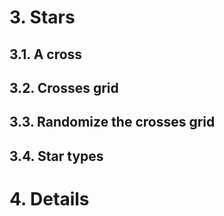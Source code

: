 # 3. Stars

## 3.1. A cross

## 3.2. Crosses grid

## 3.3. Randomize the crosses grid

## 3.4. Star types

# 4. Details
